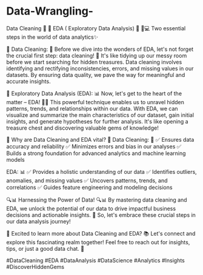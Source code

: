 # Data-Wrangling-

Data Cleaning 🫧 🧼
EDA ( Exploratory Data Analysis) 🧑
🏽‍💻
Two essential steps in the world of data analytics✨

🔹 Data Cleaning: 🧹
Before we dive into the wonders of EDA, let's not forget the crucial first step: data cleaning! 📝 It's like tidying up our messy room before we start searching for hidden treasures. Data cleaning involves identifying and rectifying inconsistencies, errors, and missing values in our datasets. By ensuring data quality, we pave the way for meaningful and accurate insights.

🔹 Exploratory Data Analysis (EDA): 📊
Now, let's get to the heart of the matter – EDA! 🕵️‍♀️ This powerful technique enables us to unravel hidden patterns, trends, and relationships within our data. With EDA, we can visualize and summarize the main characteristics of our dataset, gain initial insights, and generate hypotheses for further analysis. It's like opening a treasure chest and discovering valuable gems of knowledge!

💼 Why are Data Cleaning and EDA vital? 💼
Data Cleaning: 🧹
✅ Ensures data accuracy and reliability
✅ Minimizes errors and bias in our analyses
✅ Builds a strong foundation for advanced analytics and machine learning models

EDA: 📊
✅ Provides a holistic understanding of our data
✅ Identifies outliers, anomalies, and missing values
✅ Uncovers patterns, trends, and correlations
✅ Guides feature engineering and modeling decisions

🔍📊 Harnessing the Power of Data! 🔍📊
By mastering data cleaning and EDA, we unlock the potential of our data to drive impactful business decisions and actionable insights. 🌟 So, let's embrace these crucial steps in our data analysis journey!

🚀 Excited to learn more about Data Cleaning and EDA? 📚 Let's connect and explore this fascinating realm together! Feel free to reach out for insights, tips, or just a good data chat. 🤝

#DataCleaning #EDA #DataAnalysis #DataScience #Analytics #Insights #DiscoverHiddenGems
